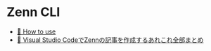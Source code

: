 # Zenn CLI

* [📘 How to use](https://zenn.dev/zenn/articles/zenn-cli-guide)
* [📘 Visual Studio CodeでZennの記事を作成するあれこれ全部まとめ](https://zenn.dev/ctrlkeykoyubi/articles/e7d91c5286a409)